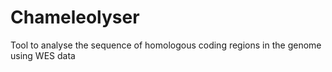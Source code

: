 # Chameleolyser
Tool to analyse the sequence of homologous coding regions in the genome using WES data

